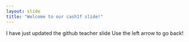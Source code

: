 ```yaml
---
layout: slide
title: "Welcome to our cash1f slide!"
---
```

I have just updated the github teacher slide
Use the left arrow to go back!